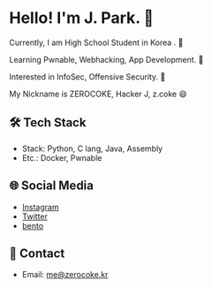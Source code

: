 # Hello! I'm J. Park. 👋

Currently, I am High School Student in Korea . 🔭

Learning Pwnable, Webhacking, App Development. 🌱

Interested in InfoSec, Offensive Security. 👯

My Nickname is ZEROCOKE, Hacker J, z.coke 😄

## 🛠 Tech Stack
- Stack: Python, C lang, Java, Assembly
- Etc.: Docker, Pwnable

## 🌐 Social Media
- [Instagram](https://instagram.com/izerocoke.2162)
- [Twitter](https://twitter.com/ZEROCOKE_2162)
- [bento](https://bento.me/zeroday2162)

## 📧 Contact
- Email: me@zerocoke.kr

